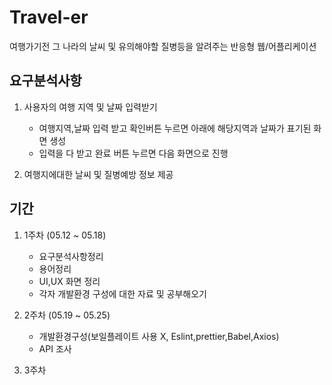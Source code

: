 # Travel-er
여행가기전 그 나라의 날씨 및 유의해야할 질병등을 알려주는 반응형 웹/어플리케이션

## 요구분석사항

1. 사용자의 여행 지역 및 날짜 입력받기
    - 여행지역,날짜 입력 받고 확인버튼 누르면 아래에 해당지역과 날짜가 표기된 화면 생성
    - 입력을 다 받고 완료 버튼 누르면 다음 화면으로 진행

2. 여행지에대한 날씨 및 질병예방 정보 제공


## 기간

1. 1주차 (05.12 ~ 05.18)
    - 요구분석사항정리
    - 용어정리
    - UI,UX 화면 정리
    - 각자 개발환경 구성에 대한 자료 및 공부해오기

2. 2주차 (05.19 ~ 05.25)
    - 개발환경구성(보일플레이트 사용 X, Eslint,prettier,Babel,Axios)
    - API 조사
    
3. 3주차 


